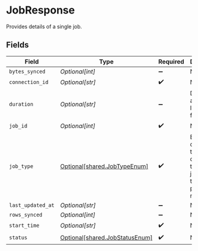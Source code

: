 # JobResponse

Provides details of a single job.


## Fields

| Field                                                                      | Type                                                                       | Required                                                                   | Description                                                                |
| -------------------------------------------------------------------------- | -------------------------------------------------------------------------- | -------------------------------------------------------------------------- | -------------------------------------------------------------------------- |
| `bytes_synced`                                                             | *Optional[int]*                                                            | :heavy_minus_sign:                                                         | N/A                                                                        |
| `connection_id`                                                            | *Optional[str]*                                                            | :heavy_check_mark:                                                         | N/A                                                                        |
| `duration`                                                                 | *Optional[str]*                                                            | :heavy_minus_sign:                                                         | Duration of a sync in ISO_8601 format                                      |
| `job_id`                                                                   | *Optional[int]*                                                            | :heavy_check_mark:                                                         | N/A                                                                        |
| `job_type`                                                                 | [Optional[shared.JobTypeEnum]](undefined/models/shared/jobtypeenum.md)     | :heavy_check_mark:                                                         | Enum that describes the different types of jobs that the platform runs.    |
| `last_updated_at`                                                          | *Optional[str]*                                                            | :heavy_minus_sign:                                                         | N/A                                                                        |
| `rows_synced`                                                              | *Optional[int]*                                                            | :heavy_minus_sign:                                                         | N/A                                                                        |
| `start_time`                                                               | *Optional[str]*                                                            | :heavy_check_mark:                                                         | N/A                                                                        |
| `status`                                                                   | [Optional[shared.JobStatusEnum]](undefined/models/shared/jobstatusenum.md) | :heavy_check_mark:                                                         | N/A                                                                        |